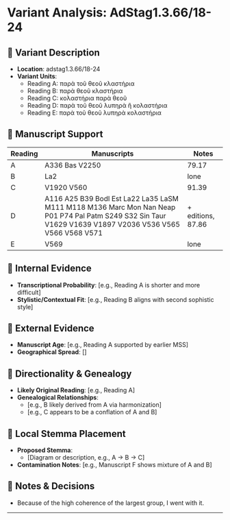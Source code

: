 # Variant Analysis: AdStag1.3.66/18-24

## 📌 Variant Description
- **Location**: adstag1.3.66/18-24
- **Variant Units**: 
  - Reading A: παρὰ τοῦ θεοῦ κλαστήρια
  - Reading B: παρὰ θεοῦ κλαστήρια
  - Reading C: κολαστήρια παρὰ θεοῦ
  - Reading D: παρὰ τοῦ θεοῦ λυπηρὰ ἢ κολαστήρια
  - Reading E: παρὰ τοῦ θεοῦ λυπηρὰ κολαστήρια

## 🧬 Manuscript Support
| Reading | Manuscripts | Notes |
|--------|-------------|-------|
| A      | A336 Bas V2250 | 79.17 |
| B      | La2    | lone |
| C      | V1920 V560  | 91.39 |
| D      | A116 A25 B39 Bodl Est La22 La35 LaSM M111 M118 M136 Marc Mon Nan Neap P01 P74 Pal Patm S249 S32 Sin Taur V1629 V1639 V1897 V2036 V536 V565 V566 V568 V571 | + editions, 87.86 |
| E      | V569 | lone |

## 🧠 Internal Evidence
- **Transcriptional Probability**: [e.g., Reading A is shorter and more difficult]
- **Stylistic/Contextual Fit**: [e.g., Reading B aligns with second sophistic style]

## 🧭 External Evidence
- **Manuscript Age**: [e.g., Reading A supported by earlier MSS]
- **Geographical Spread**: []

## 🔄 Directionality & Genealogy
- **Likely Original Reading**: [e.g., Reading A]
- **Genealogical Relationships**:
  - [e.g., B likely derived from A via harmonization]
  - [e.g., C appears to be a conflation of A and B]

## 🌿 Local Stemma Placement
- **Proposed Stemma**:
  - [Diagram or description, e.g., A → B → C]
- **Contamination Notes**: [e.g., Manuscript F shows mixture of A and B]

## 📝 Notes & Decisions
- Because of the high coherence of the largest group, I went with it.

---